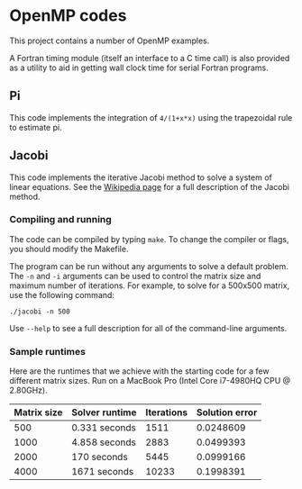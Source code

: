 # OpenMP codes

This project contains a number of OpenMP examples.

A Fortran timing module (itself an interface to a C time call) is also provided as a utility to aid in getting wall clock time for serial Fortran programs.

## Pi

This code implements the integration of `4/(1+x*x)` using the trapezoidal rule to estimate pi.



## Jacobi

This code implements the iterative Jacobi method to solve a system of linear equations.
See the [Wikipedia page](https://en.wikipedia.org/wiki/Jacobi_method) for a full description of the Jacobi method.

### Compiling and running

The code can be compiled by typing `make`. To change the compiler or flags, you should modify the Makefile.

The program can be run without any arguments to solve a default problem.
The `-n` and `-i` arguments can be used to control the matrix size and maximum number of iterations.
For example, to solve for a 500x500 matrix, use the following command:

    ./jacobi -n 500

Use `--help` to see a full description for all of the command-line arguments.

### Sample runtimes

Here are the runtimes that we achieve with the starting code for a few different matrix sizes.
Run on a MacBook Pro (Intel Core i7-4980HQ CPU @ 2.80GHz).

| Matrix size | Solver runtime  | Iterations | Solution error   |
| ----------- | --------------- | ---------- | ---------------- |
|     500     |  0.331 seconds  |    1511    |    0.0248609     |
|    1000     |  4.858 seconds  |    2883    |    0.0499393     |
|    2000     |  170   seconds  |    5445    |    0.0999166     |
|    4000     |  1671  seconds  |    10233   |    0.1998391     |
